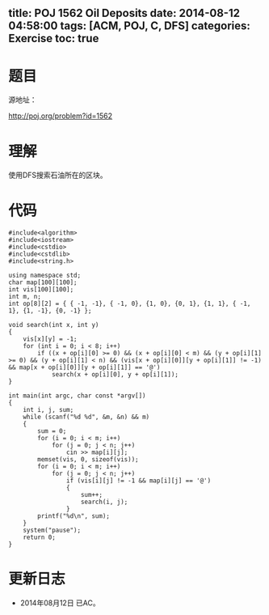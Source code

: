 ﻿title: POJ 1562 Oil Deposits
date: 2014-08-12 04:58:00
tags: [ACM, POJ, C, DFS]
categories: Exercise
toc: true
---
# 题目
源地址：

http://poj.org/problem?id=1562

# 理解
使用DFS搜索石油所在的区块。

<!-- more -->

# 代码
```
#include<algorithm>
#include<iostream>
#include<cstdio>
#include<cstdlib>
#include<string.h>

using namespace std;
char map[100][100];
int vis[100][100];
int m, n;
int op[8][2] = { { -1, -1}, { -1, 0}, {1, 0}, {0, 1}, {1, 1}, { -1, 1}, {1, -1}, {0, -1} };

void search(int x, int y)
{
    vis[x][y] = -1;
    for (int i = 0; i < 8; i++)
        if ((x + op[i][0] >= 0) && (x + op[i][0] < m) && (y + op[i][1] >= 0) && (y + op[i][1] < n) && (vis[x + op[i][0]][y + op[i][1]] != -1) && map[x + op[i][0]][y + op[i][1]] == '@')
            search(x + op[i][0], y + op[i][1]);
}

int main(int argc, char const *argv[])
{
    int i, j, sum;
    while (scanf("%d %d", &m, &n) && m)
    {
        sum = 0;
        for (i = 0; i < m; i++)
            for (j = 0; j < n; j++)
                cin >> map[i][j];
        memset(vis, 0, sizeof(vis));
        for (i = 0; i < m; i++)
            for (j = 0; j < n; j++)
                if (vis[i][j] != -1 && map[i][j] == '@')
                {
                    sum++;
                    search(i, j);
                }
        printf("%d\n", sum);
    }
    system("pause");
    return 0;
}
```
	
# 更新日志
- 2014年08月12日 已AC。